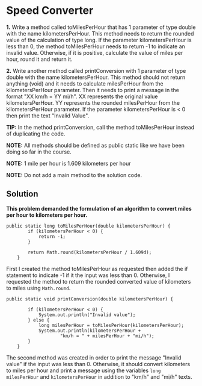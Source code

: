 # Speed Converter

**1.** Write a method called toMilesPerHour that has 1 parameter of type double with the name kilometersPerHour. This method needs to return the rounded value of the calculation of type long.
If the parameter kilometersPerHour is less than 0, the method toMilesPerHour needs to return -1 to indicate an invalid value.
Otherwise, if it is positive, calculate the value of miles per hour, round it and return it.

**2.** Write another method called printConversion with 1 parameter of type double with the name kilometersPerHour.
This method should not return anything (void) and it needs to calculate milesPerHour from the kilometersPerHour parameter.
Then it needs to print a message in the format "XX km/h = YY mi/h".
XX represents the original value kilometersPerHour. YY represents the rounded milesPerHour from the kilometersPerHour parameter.
If the parameter kilometersPerHour is < 0 then print the text "Invalid Value".

**TIP:** In the method printConversion, call the method toMilesPerHour instead of duplicating the code.

**NOTE:** All methods should be defined as public static like we have been doing so far in the course.

**NOTE:** 1 mile per hour is 1.609 kilometers per hour

**NOTE:** Do not add a main method to the solution code.


## Solution

**This problem demanded the formulation of an algorithm to convert miles per hour to kilometers per hour.**

```
public static long toMilesPerHour(double kilometersPerHour) {
        if (kilometersPerHour < 0) {
            return -1;
        }

        return Math.round(kilometersPerHour / 1.609d);
    }

```

First I created the method toMilesPerHour as requested then added the if statement to indicate -1 if it the input was less than 0. Otherwise, I requested the method to return the rounded converted value of kilometers to miles using `Math.round`.

```
public static void printConversion(double kilometersPerHour) {

        if (kilometersPerHour < 0) {
            System.out.println("Invalid value");
        } else {
            long milesPerHour = toMilesPerHour(kilometersPerHour);
            System.out.println(kilometersPerHour +
                    "km/h = " + milesPerHour + "mi/h");
        }
    }
```

The second method was created in order to print the message "Invalid value" if the input was less than 0. Otherwise, it should convert kilometers to miles per hour and print a message using the variables `long milesPerHour` and `kilometersPerHour` in addition to "km/h" and "mi/h" texts.

